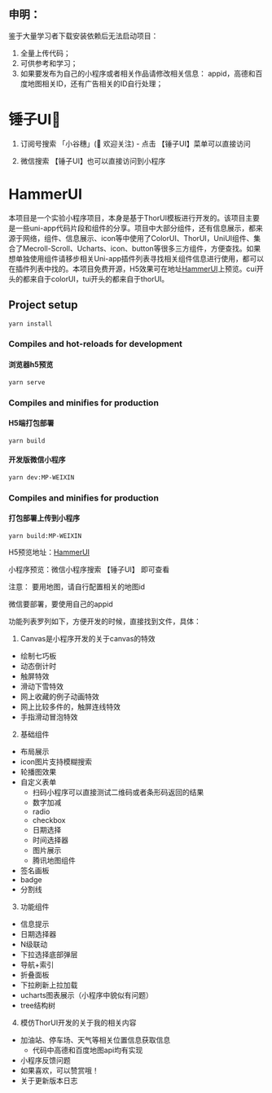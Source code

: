 ## 申明：
鉴于大量学习者下载安装依赖后无法启动项目：
1. 全量上传代码；
2. 可供参考和学习；
3. 如果要发布为自己的小程序或者相关作品请修改相关信息：
    appid，高德和百度地图相关ID，还有广告相关的ID自行处理；

# 锤子UI🔨

1. 订阅号搜索 「小谷穗」(👏 欢迎关注) - 点击 【锤子UI】菜单可以直接访问

2. 微信搜索 【锤子UI】也可以直接访问到小程序

# HammerUI

本项目是一个实验小程序项目，本身是基于ThorUI模板进行开发的。该项目主要是一些uni-app代码片段和组件的分享。项目中大部分组件，还有信息展示，都来源于网络，组件、信息展示、icon等中使用了ColorUI、ThorUI，UniUI组件、集合了Mecroll-Scroll、Ucharts、icon、button等很多三方组件，方便查找。如果想单独使用组件请移步相关Uni-app插件列表寻找相关组件信息进行使用，都可以在插件列表中找的。本项目免费开源，H5效果可在地址[HammerUI]('https://algate.github.io/HammerUI/')上预览。cui开头的都来自于colorUI，tui开头的都来自于thorUI。

## Project setup
```
yarn install
```

### Compiles and hot-reloads for development
#### 浏览器h5预览
```
yarn serve
```

### Compiles and minifies for production
#### H5端打包部署
```
yarn build
```
#### 开发版微信小程序
```
yarn dev:MP-WEIXIN
```

### Compiles and minifies for production
#### 打包部署上传到小程序
```
yarn build:MP-WEIXIN
```

H5预览地址：[HammerUI](https://algate.github.io/HammerUI/)

小程序预览：微信小程序搜索 【锤子UI】 即可查看

注意：
要用地图，请自行配置相关的地图id

微信要部署，要使用自己的appid

功能列表罗列如下，方便开发的时候，直接找到文件，具体：

1. Canvas是小程序开发的关于canvas的特效

+ 绘制七巧板
+ 动态倒计时
+ 触屏特效
+ 滑动下雪特效
+ 网上收藏的例子动画特效
+ 网上比较多件的，触屏连线特效
+ 手指滑动冒泡特效

2. 基础组件
+ 布局展示
+ icon图片支持模糊搜索
+ 轮播图效果
+ 自定义表单
    - 扫码小程序可以直接测试二维码或者条形码返回的结果
    - 数字加减
    - radio
    - checkbox
    - 日期选择
    - 时间选择器
    - 图片展示
    - 腾讯地图组件
+ 签名画板
+ badge
+ 分割线

3. 功能组件
+ 信息提示
+ 日期选择器
+ N级联动
+ 下拉选择底部弹层
+ 导航+索引
+ 折叠面板
+ 下拉刷新上拉加载
+ ucharts图表展示（小程序中貌似有问题）
+ tree结构树

4. 模仿ThorUI开发的关于我的相关内容
+ 加油站、停车场、天气等相关位置信息获取信息
    - 代码中高德和百度地图api均有实现
+ 小程序反馈问题
+ 如果喜欢，可以赞赏哦！
+ 关于更新版本日志
